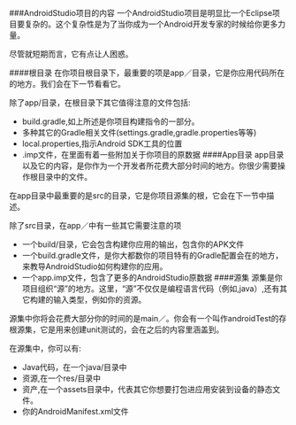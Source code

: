 ###AndroidStudio项目的内容
一个AndroidStudio项目是明显比一个Eclipse项目要复杂的。这个复杂性是为了当你成为一个Android开发专家的时候给你更多力量。

尽管就短期而言，它有点让人困惑。

####根目录
在你项目根目录下，最重要的项是app／目录，它是你应用代码所在的地方。我们会在下一节看看它。

除了app/目录，在根目录下其它值得注意的文件包括:

* build.gradle,如上所述是你项目构建指令的一部分。
* 多种其它的Gradle相关文件(settings.gradle,gradle.properties等等)
* local.properties,指示Android SDK工具的位置
* .imp文件，在里面有着一些附加关于你项目的原数据
####App目录
app目录以及它的内容，是你作为一个开发者所花费大部分时间的地方。你很少需要操作根目录中的文件。

在app目录中最重要的是src的目录，它是你项目源集的根，它会在下一节中描述。

除了src目录，在app／中有一些其它需要注意的项

* 一个build/目录，它会包含构建你应用的输出，包含你的APK文件
* 一个build.gradle文件，是你大都数你的项目特有的Gradle配置会在的地方，来教导AndroidStudio如何构建你的应用。
* 一个app.imp文件，包含了更多的AndroidStudio原数据
####源集
源集是你项目组织“源”的地方。这里，“源”不仅仅是编程语言代码（例如,java）,还有其它构建的输入类型，例如你的资源。

源集中你将会花费大部分你的时间的是main／。你会有一个叫作androidTest的存根源集，它是用来创建unit测试的，会在之后的内容里涵盖到。

在源集中，你可以有:

* Java代码，在一个java/目录中
* 资源,在一个res/目录中
* 资产,在一个assets目录中，代表其它你想要打包进应用安装到设备的静态文件。
* 你的AndroidManifest.xml文件
